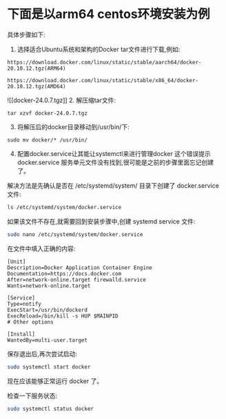 # 下面是以arm64  centos环境安装为例



具体步骤如下:

1. 选择适合Ubuntu系统和架构的Docker tar文件进行下载,例如:

```
https://download.docker.com/linux/static/stable/aarch64/docker-20.10.12.tgz(ARM64)

https://download.docker.com/linux/static/stable/x86_64/docker-20.10.12.tgz(AMD64)
```
![[docker-24.0.7.tgz]]
2. 解压缩tar文件:

```
tar xzvf docker-24.0.7.tgz
```

3. 将解压后的docker目录移动到/usr/bin/下: 

```
sudo mv docker/* /usr/bin/
```

4. 配置docker.service让其能让systemctl来进行管理docker
这个错误提示 docker.service 服务单元文件没有找到,很可能是之前的步骤里面忘记创建了。

解决方法是先确认是否在 /etc/systemd/system/ 目录下创建了 docker.service 文件:

```bash
ls /etc/systemd/system/docker.service
```

如果该文件不存在,就需要回到安装步骤中,创建 systemd service 文件:

```bash
sudo nano /etc/systemd/system/docker.service
```

在文件中填入正确的内容:

```
[Unit]
Description=Docker Application Container Engine
Documentation=https://docs.docker.com
After=network-online.target firewalld.service
Wants=network-online.target

[Service]
Type=notify
ExecStart=/usr/bin/dockerd
ExecReload=/bin/kill -s HUP $MAINPID
# Other options

[Install]
WantedBy=multi-user.target
```

保存退出后,再次尝试启动:

```bash
sudo systemctl start docker
```

现在应该能够正常运行 docker 了。

检查一下服务状态:

```bash
sudo systemctl status docker
```

